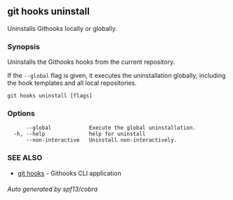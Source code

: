 ## git hooks uninstall

Uninstalls Githooks locally or globally.

### Synopsis

Uninstalls the Githooks hooks from the current repository.

If the `--global` flag is given, it executes the uninstallation
globally, including the hook templates and all local repositories.

```
git hooks uninstall [flags]
```

### Options

```
      --global            Execute the global uninstallation.
  -h, --help              help for uninstall
      --non-interactive   Uninstall non-interactively.
```

### SEE ALSO

* [git hooks](git_hooks.md)	 - Githooks CLI application

###### Auto generated by spf13/cobra 
